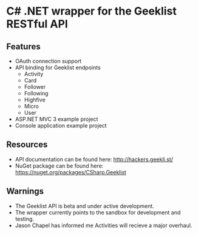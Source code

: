 C# .NET wrapper for the Geeklist RESTful API
============================================

Features
--------

- OAuth connection support
- API binding for Geeklist endpoints
  - Activity
  - Card
  - Follower
  - Following
  - Highfive
  - Micro
  - User
- ASP.NET MVC 3 example project
- Console application example project

Resources
---------

- API documentation can be found here: http://hackers.geekli.st/
- NuGet package can be found here: https://nuget.org/packages/CSharp.Geeklist

Warnings
--------

- The Geeklist API is beta and under active development.
- The wrapper currently points to the sandbox for development and testing.
- Jason Chapel has informed me Activities will recieve a major overhaul.